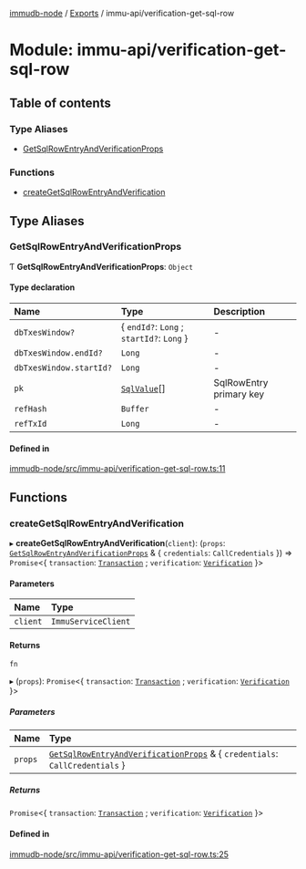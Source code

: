 [immudb-node](../README.md) / [Exports](../modules.md) / immu-api/verification-get-sql-row

# Module: immu-api/verification-get-sql-row

## Table of contents

### Type Aliases

- [GetSqlRowEntryAndVerificationProps](immu_api_verification_get_sql_row.md#getsqlrowentryandverificationprops)

### Functions

- [createGetSqlRowEntryAndVerification](immu_api_verification_get_sql_row.md#creategetsqlrowentryandverification)

## Type Aliases

### GetSqlRowEntryAndVerificationProps

Ƭ **GetSqlRowEntryAndVerificationProps**: `Object`

#### Type declaration

| Name | Type | Description |
| :------ | :------ | :------ |
| `dbTxesWindow?` | { `endId?`: `Long` ; `startId?`: `Long`  } | - |
| `dbTxesWindow.endId?` | `Long` | - |
| `dbTxesWindow.startId?` | `Long` | - |
| `pk` | [`SqlValue`](types_SQL.md#sqlvalue)[] | SqlRowEntry primary key |
| `refHash` | `Buffer` | - |
| `refTxId` | `Long` | - |

#### Defined in

[immudb-node/src/immu-api/verification-get-sql-row.ts:11](https://github.com/user3232/node-immu-db/blob/2e88686/immudb-node/src/immu-api/verification-get-sql-row.ts#L11)

## Functions

### createGetSqlRowEntryAndVerification

▸ **createGetSqlRowEntryAndVerification**(`client`): (`props`: [`GetSqlRowEntryAndVerificationProps`](immu_api_verification_get_sql_row.md#getsqlrowentryandverificationprops) & { `credentials`: `CallCredentials`  }) => `Promise`<{ `transaction`: [`Transaction`](types_Transaction.md#transaction) ; `verification`: [`Verification`](types_Verification.md#verification)  }\>

#### Parameters

| Name | Type |
| :------ | :------ |
| `client` | `ImmuServiceClient` |

#### Returns

`fn`

▸ (`props`): `Promise`<{ `transaction`: [`Transaction`](types_Transaction.md#transaction) ; `verification`: [`Verification`](types_Verification.md#verification)  }\>

##### Parameters

| Name | Type |
| :------ | :------ |
| `props` | [`GetSqlRowEntryAndVerificationProps`](immu_api_verification_get_sql_row.md#getsqlrowentryandverificationprops) & { `credentials`: `CallCredentials`  } |

##### Returns

`Promise`<{ `transaction`: [`Transaction`](types_Transaction.md#transaction) ; `verification`: [`Verification`](types_Verification.md#verification)  }\>

#### Defined in

[immudb-node/src/immu-api/verification-get-sql-row.ts:25](https://github.com/user3232/node-immu-db/blob/2e88686/immudb-node/src/immu-api/verification-get-sql-row.ts#L25)
